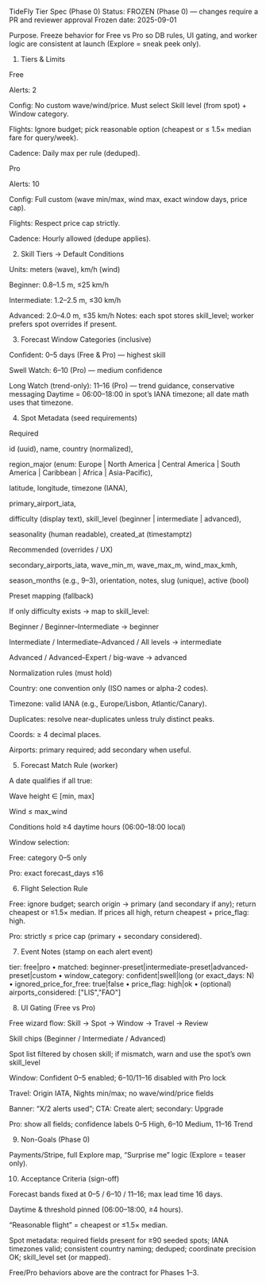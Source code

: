 TideFly Tier Spec (Phase 0)
Status: FROZEN (Phase 0) — changes require a PR and reviewer approval Frozen date: 2025-09-01

Purpose. Freeze behavior for Free vs Pro so DB rules, UI gating, and worker logic are consistent at launch (Explore = sneak peek only).

1) Tiers & Limits

Free

Alerts: 2

Config: No custom wave/wind/price. Must select Skill level (from spot) + Window category.

Flights: Ignore budget; pick reasonable option (cheapest or ≤ 1.5× median fare for query/week).

Cadence: Daily max per rule (deduped).

Pro

Alerts: 10

Config: Full custom (wave min/max, wind max, exact window days, price cap).

Flights: Respect price cap strictly.

Cadence: Hourly allowed (dedupe applies).

2) Skill Tiers → Default Conditions

Units: meters (wave), km/h (wind)

Beginner: 0.8–1.5 m, ≤25 km/h

Intermediate: 1.2–2.5 m, ≤30 km/h

Advanced: 2.0–4.0 m, ≤35 km/h
Notes: each spot stores skill_level; worker prefers spot overrides if present.

3) Forecast Window Categories (inclusive)

Confident: 0–5 days (Free & Pro) — highest skill

Swell Watch: 6–10 (Pro) — medium confidence

Long Watch (trend-only): 11–16 (Pro) — trend guidance, conservative messaging
Daytime = 06:00–18:00 in spot’s IANA timezone; all date math uses that timezone.

4) Spot Metadata (seed requirements)

Required

id (uuid), name, country (normalized),

region_major (enum: Europe | North America | Central America | South America | Caribbean | Africa | Asia-Pacific),

latitude, longitude, timezone (IANA),

primary_airport_iata,

difficulty (display text), skill_level (beginner | intermediate | advanced),

seasonality (human readable), created_at (timestamptz)

Recommended (overrides / UX)

secondary_airports_iata, wave_min_m, wave_max_m, wind_max_kmh,

season_months (e.g., 9–3), orientation, notes, slug (unique), active (bool)

Preset mapping (fallback)

If only difficulty exists → map to skill_level:

Beginner / Beginner–Intermediate → beginner

Intermediate / Intermediate–Advanced / All levels → intermediate

Advanced / Advanced–Expert / big-wave → advanced

Normalization rules (must hold)

Country: one convention only (ISO names or alpha-2 codes).

Timezone: valid IANA (e.g., Europe/Lisbon, Atlantic/Canary).

Duplicates: resolve near-duplicates unless truly distinct peaks.

Coords: ≥ 4 decimal places.

Airports: primary required; add secondary when useful.

5) Forecast Match Rule (worker)

A date qualifies if all true:

Wave height ∈ [min, max]

Wind ≤ max_wind

Conditions hold ≥4 daytime hours (06:00–18:00 local)

Window selection:

Free: category 0–5 only

Pro: exact forecast_days ≤16

6) Flight Selection Rule

Free: ignore budget; search origin → primary (and secondary if any); return cheapest or ≤1.5× median. If prices all high, return cheapest + price_flag: high.

Pro: strictly ≤ price cap (primary + secondary considered).

7) Event Notes (stamp on each alert event)

tier: free|pro • matched: beginner-preset|intermediate-preset|advanced-preset|custom •
window_category: confident|swell|long (or exact_days: N) •
ignored_price_for_free: true|false • price_flag: high|ok • (optional) airports_considered: ["LIS","FAO"]

8) UI Gating (Free vs Pro)

Free wizard flow: Skill → Spot → Window → Travel → Review

Skill chips (Beginner / Intermediate / Advanced)

Spot list filtered by chosen skill; if mismatch, warn and use the spot’s own skill_level

Window: Confident 0–5 enabled; 6–10/11–16 disabled with Pro lock

Travel: Origin IATA, Nights min/max; no wave/wind/price fields

Banner: “X/2 alerts used”; CTA: Create alert; secondary: Upgrade

Pro: show all fields; confidence labels 0–5 High, 6–10 Medium, 11–16 Trend

9) Non-Goals (Phase 0)

Payments/Stripe, full Explore map, “Surprise me” logic (Explore = teaser only).

10) Acceptance Criteria (sign-off)

Forecast bands fixed at 0–5 / 6–10 / 11–16; max lead time 16 days.

Daytime & threshold pinned (06:00–18:00, ≥4 hours).

“Reasonable flight” = cheapest or ≤1.5× median.

Spot metadata: required fields present for ≥90 seeded spots; IANA timezones valid; consistent country naming; deduped; coordinate precision OK; skill_level set (or mapped).

Free/Pro behaviors above are the contract for Phases 1–3.

